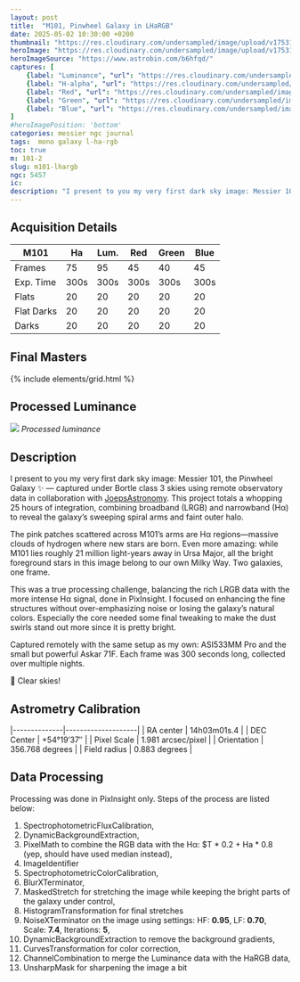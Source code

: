 ```yaml
---
layout: post
title:  "M101, Pinwheel Galaxy in LHaRGB"
date: 2025-05-02 10:30:00 +0200
thumbnail: "https://res.cloudinary.com/undersampled/image/upload/v1753113634/M101/m101-thumbnail_wdb6n1.jpg"
heroImage: "https://res.cloudinary.com/undersampled/image/upload/v1753111411/M101/M101_LHaRGB_lp9ekd.jpg"
heroImageSource: "https://www.astrobin.com/b6hfqd/"
captures: [
    {label: "Luminance", "url": "https://res.cloudinary.com/undersampled/image/upload/v1753112249/M101/L_azuvfu.jpg"},
    {label: "H-alpha", "url": "https://res.cloudinary.com/undersampled/image/upload/v1753112246/M101/Ha_xqdnaz.jpg"},
    {label: "Red", "url": "https://res.cloudinary.com/undersampled/image/upload/v1753112249/M101/R_hk9djr.jpg"},
    {label: "Green", "url": "https://res.cloudinary.com/undersampled/image/upload/v1753112249/M101/G_m0czxk.jpg"},
    {label: "Blue", "url": "https://res.cloudinary.com/undersampled/image/upload/v1753112249/M101/B_hz6pzj.jpg"}
]
#heroImagePosition: 'bottom'
categories: messier ngc journal
tags:  mono galaxy l-ha-rgb
toc: true
m: 101-2
slug: m101-lhargb
ngc: 5457
ic:
description: "I present to you my very first dark sky image: Messier 101, the Pinwheel Galaxy ✨❤️ — captured under Bortle class 3 skies using remote observatory data in collaboration with [JoepsAstronomy](https://app.astrobin.com/u/JoepsAstronomy). This project totals a whopping 25 hours of integration, combining broadband (LRGB) and narrowband (Hα) to reveal the galaxy’s sweeping spiral arms and faint outer halo."
---
```


## Acquisition Details

| M101       | Ha   | Lum. | Red  | Green | Blue |
|------------|------|------|------|-------|------|
| Frames     | 75   | 95   | 45   | 40    | 45   |
| Exp. Time  | 300s | 300s | 300s | 300s  | 300s |
| Flats      | 20   | 20   | 20   | 20    | 20   |
| Flat Darks | 20   | 20   | 20   | 20    | 20   |
| Darks      | 20   | 20   | 20   | 20    | 20   |

## Final Masters

{% include elements/grid.html %}

## Processed Luminance

![](https://res.cloudinary.com/undersampled/image/upload/v1753112486/M101/L-processed_dakxsu.jpg) *Processed luminance*



## Description
I present to you my very first dark sky image: Messier 101, the Pinwheel Galaxy ✨️ — captured under Bortle class 3 skies using remote observatory data in collaboration with [JoepsAstronomy](https://app.astrobin.com/u/JoepsAstronomy). This project totals a whopping 25 hours of integration, combining broadband (LRGB) and narrowband (Hα) to reveal the galaxy’s sweeping spiral arms and faint outer halo.

The pink patches scattered across M101’s arms are Hα regions—massive clouds of hydrogen where new stars are born. Even more amazing: while M101 lies roughly 21 million light-years away in Ursa Major, all the bright foreground stars in this image belong to our own Milky Way. Two galaxies, one frame.

This was a true processing challenge, balancing the rich LRGB data with the more intense Hα signal, done in PixInsight. I focused on enhancing the fine structures without over-emphasizing noise or losing the galaxy’s natural colors. Especially the core needed some final tweaking to make the dust swirls stand out more since it is pretty bright.

Captured remotely with the same setup as my own: ASI533MM Pro and the small but powerful Askar 71F. Each frame was 300 seconds long, collected over multiple nights.

🔭 Clear skies!
## Astrometry Calibration

|--------------|--------------------|
| RA center    | 14h03m01s.4        |
| DEC Center   | +54°19′37″         |
| Pixel Scale  | 1.981 arcsec/pixel |
| Orientation  | 356.768 degrees    |
| Field radius | 0.883 degrees      |

## Data Processing

Processing was done in PixInsight only. Steps of the process are listed below:

1. SpectrophotometricFluxCalibration,
2. DynamicBackgroundExtraction,
3. PixelMath to combine the RGB data with the Hα: $T * 0.2 + Ha * 0.8 (yep, should have used median instead),
4. ImageIdentifier
5. SpectrophotometricColorCalibration,
6. BlurXTerminator,
7. MaskedStretch for stretching the image while keeping the bright parts of the galaxy under control,
8. HistogramTransformation for final stretches
9. NoiseXTerminator on the image using settings: HF: **0.95**, LF: **0.70**, Scale: **7.4**, Iterations: **5**,
10. DynamicBackgroundExtraction to remove the background gradients,
11. CurvesTransformation for color correction,
12. ChannelCombination to merge the Luminance data with the HaRGB data,
13. UnsharpMask for sharpening the image a bit
